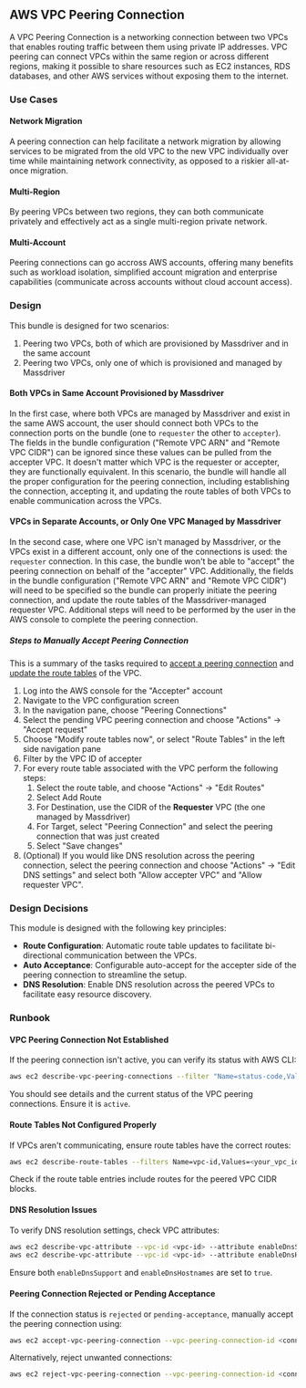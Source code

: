 ## AWS VPC Peering Connection

A VPC Peering Connection is a networking connection between two VPCs that enables routing traffic between them using private IP addresses. VPC peering can connect VPCs within the same region or across different regions, making it possible to share resources such as EC2 instances, RDS databases, and other AWS services without exposing them to the internet.

### Use Cases
#### Network Migration
A peering connection can help facilitate a network migration by allowing services to be migrated from the old VPC to the new VPC individually over time while maintaining network connectivity, as opposed to a riskier all-at-once migration.
#### Multi-Region
By peering VPCs between two regions, they can both communicate privately and effectively act as a single multi-region private network.
#### Multi-Account
Peering connections can go accross AWS accounts, offering many benefits such as workload isolation, simplified account migration and enterprise capabilities (communicate across accounts without cloud account access).

### Design
This bundle is designed for two scenarios:
1. Peering two VPCs, both of which are provisioned by Massdriver and in the same account
2. Peering two VPCs, only one of which is provisioned and managed by Massdriver

#### Both VPCs in Same Account Provisioned by Massdriver
In the first case, where both VPCs are managed by Massdriver and exist in the same AWS account, the user should connect both VPCs to the connection ports on the bundle (one to `requester` the other to `accepter`). The fields in the bundle configuration ("Remote VPC ARN" and "Remote VPC CIDR") can be ignored since these values can be pulled from the accepter VPC. It doesn't matter which VPC is the requester or accepter, they are functionally equivalent. In this scenario, the bundle will handle all the proper configuration for the peering connection, including establishing the connection, accepting it, and updating the route tables of both VPCs to enable communication across the VPCs.

#### VPCs in Separate Accounts, or Only One VPC Managed by Massdriver
In the second case, where one VPC isn't managed by Massdriver, or the VPCs exist in a different account, only one of the connections is used: the `requester` connection. In this case, the bundle won't be able to "accept" the peering connection on behalf of the "accepter" VPC. Additionally, the fields in the bundle configuration ("Remote VPC ARN" and "Remote VPC CIDR") will need to be specified so the bundle can properly initiate the peering connection, and update the route tables of the Massdriver-managed requester VPC. Additional steps will need to be performed by the user in the AWS console to complete the peering connection.

##### Steps to Manually Accept Peering Connection
This is a summary of the tasks required to [accept a peering connection](https://docs.aws.amazon.com/vpc/latest/peering/accept-vpc-peering-connection.html) and [update the route tables](https://docs.aws.amazon.com/vpc/latest/peering/vpc-peering-routing.html) of the VPC.
1. Log into the AWS console for the "Accepter" account
2. Navigate to the VPC configuration screen
3. In the navigation pane, choose "Peering Connections"
4. Select the pending VPC peering connection and choose "Actions" -> "Accept request"
5. Choose "Modify route tables now", or select "Route Tables" in the left side navigation pane
6. Filter by the VPC ID of accepter
7. For every route table associated with the VPC perform the following steps:
    1. Select the route table, and choose "Actions" -> "Edit Routes"
    2. Select Add Route
    3. For Destination, use the CIDR of the **Requester** VPC (the one managed by Massdriver)
    4. For Target, select "Peering Connection" and select the peering connection that was just created
    5. Select "Save changes"
8. (Optional) If you would like DNS resolution across the peering connection, select the peering connection and choose "Actions" -> "Edit DNS settings" and select both "Allow accepter VPC" and "Allow requester VPC".

### Design Decisions

This module is designed with the following key principles:

- **Route Configuration**: Automatic route table updates to facilitate bi-directional communication between the VPCs.
- **Auto Acceptance**: Configurable auto-accept for the accepter side of the peering connection to streamline the setup.
- **DNS Resolution**: Enable DNS resolution across the peered VPCs to facilitate easy resource discovery.

### Runbook

#### VPC Peering Connection Not Established

If the peering connection isn't active, you can verify its status with AWS CLI:

```sh
aws ec2 describe-vpc-peering-connections --filter "Name=status-code,Values=pending-acceptance,active"
```

You should see details and the current status of the VPC peering connections. Ensure it is `active`.

#### Route Tables Not Configured Properly

If VPCs aren't communicating, ensure route tables have the correct routes:

```sh
aws ec2 describe-route-tables --filters Name=vpc-id,Values=<your_vpc_id>
```

Check if the route table entries include routes for the peered VPC CIDR blocks.

#### DNS Resolution Issues

To verify DNS resolution settings, check VPC attributes:

```sh
aws ec2 describe-vpc-attribute --vpc-id <vpc-id> --attribute enableDnsSupport
aws ec2 describe-vpc-attribute --vpc-id <vpc-id> --attribute enableDnsHostnames
```

Ensure both `enableDnsSupport` and `enableDnsHostnames` are set to `true`.

#### Peering Connection Rejected or Pending Acceptance

If the connection status is `rejected` or `pending-acceptance`, manually accept the peering connection using:

```sh
aws ec2 accept-vpc-peering-connection --vpc-peering-connection-id <connection-id>
```

Alternatively, reject unwanted connections:

```sh
aws ec2 reject-vpc-peering-connection --vpc-peering-connection-id <connection-id>
```
